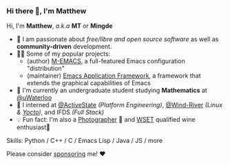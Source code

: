 ### Hi there 👋, I'm Matthew
Hi, I'm **Matthew**, *a.k.a* **MT** or **Mingde**

- 🤖 I am passionate about *free/libre and open source software* as well as **community-driven** development.
- 👨‍💻 Some of my popular projects:
  - (author) [M-EMACS](https://github.com/MatthewZMD/.emacs.d), a full-featured Emacs configuration "distribution"
  - (maintainer) [Emacs Application Framework](https://github.com/emacs-eaf/emacs-application-framework), a framework that extends the graphical capabilities of Emacs
- 🔭 I'm currently an undergraduate student studying **Mathematics** at [@uWaterloo](https://github.com/uWaterloo)
- 📎 I interned at [@ActiveState](https://github.com/ActiveState) *(Platform Engineering)*, [@Wind-River](https://github.com/Wind-River) *(Linux & [Yocto](https://www.yoctoproject.org/))*, and IFDS *(Full Stack)*
- 💡 Fun fact: I'm also a [Photographer](https://matthewzmd.github.io/photography.html) 📸 and [WSET](https://www.wsetglobal.com/) qualified wine enthusiast🍷

Skills: Python / C++ / C / Emacs Lisp / Java / JS / more

Please consider [sponsoring](https://github.com/sponsors/MatthewZMD/) me! ❤
